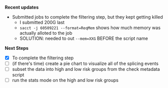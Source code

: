 **Recent updates**
- Submitted jobs to complete the filtering step, but they kept getting killed 
  - I submitted 200G last 
  - ```sacct -j 60509221 --format=ReqMem``` shows how much memory was actually alloted to the job 
  - SOLUTION: needed to out ```--mem=XXG``` BEFORE the script name 

**Next Steps**

- [x] To complete the filtering step
- [ ] (if there's time) create a pie chart to visualize all of the splicing events 
- [ ] subset the data into high and low risk groups from the check metadata script 
- [ ] run the stats mode on the high and low risk groups 
